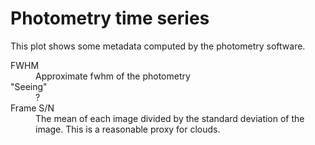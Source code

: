 # Photometry time series

This plot shows some metadata computed by the photometry software.

<dl>
<dt>FWHM</dt>
<dd>Approximate fwhm of the photometry</dd>
<dt>"Seeing"</dt>
<dd>?</dd>
<dt>Frame S/N</dt>
<dd>The mean of each image divided by the standard deviation of the image. This is a reasonable proxy for clouds.</dd>
</dl>
